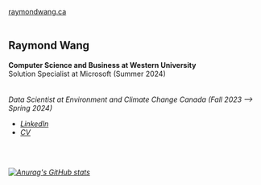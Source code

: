 <a href="https://raymondwang.ca">raymondwang.ca</a> <br/><br/>
<h2>Raymond Wang</h2>
<b>Computer Science and Business at Western University <br/></b>
Solution Specialist at Microsoft (Summer 2024)<br/><br/></i><br/>
<i>Data Scientist at Environment and Climate Change Canada (Fall 2023 --> Spring 2024)
<ul>
  <li><a href="https://linkedin.com/in/raymondcrwang">LinkedIn</a></li>
  <li><a href="https://drive.google.com/file/d/1Hddb9aBO7CppZFT8s-cOndXYuaDe89P9/view?usp=sharing">CV</a></li>
</ul>
<br/><br/>

[![Anurag's GitHub stats](https://github-readme-stats.vercel.app/api?username=wheatsnackbread)](https://github.com/anuraghazra/github-readme-stats)
